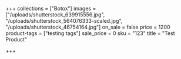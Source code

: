 +++
collections = ["Botox"]
images = ["/uploads/shutterstock_639915556.jpg", "/uploads/shutterstock_564076333-scaled.jpg", "/uploads/shutterstock_46754164.jpg"]
on_sale = false
price = 1200
product-tags = ["testing tags"]
sale_price = 0
sku = "123"
title = "Test Product"

+++
